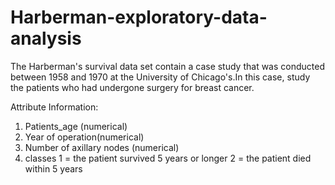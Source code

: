 # Harberman-exploratory-data-analysis
The Harberman's survival data set contain a case study that was conducted between 1958 and 1970  at the University of Chicago's.In this case, study the patients who had undergone surgery for breast cancer.

Attribute Information:

1. Patients_age (numerical)
2. Year of operation(numerical)
3. Number of axillary nodes (numerical)
4. classes 1 = the patient survived 5 years or longer 2 = the patient died within 5 years
